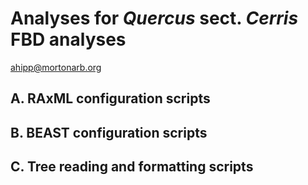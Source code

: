 # Analyses for _Quercus_ sect. _Cerris_ FBD analyses
ahipp@mortonarb.org

## A. RAxML configuration scripts

## B. BEAST configuration scripts

## C. Tree reading and formatting scripts
